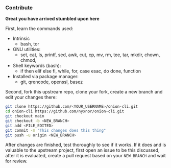 
### Contribute

**Great you have arrived stumbled upon here**

First, learn the commands used:

* Intrinsic
  * bash, tor
* GNU utilities:
  * set, cat, ls, printf, sed, awk, cut, cp, mv, rm, tee, tar, mkdir, chown, chmod,
* Shell keywords (bash):
  * if then elif else fi, while, for, case esac, do done, function
* Installed via package manager:
  * git, qrencode, openssl, basez

Second, fork this upstream repo, clone your fork, create a new branch and edit your changes there:

```sh
git clone https://github.com/<YOUR_USERNAME>/onion-cli.git
cd onion-cli https://github.com/nyxnor/onion-cli.git
git checkout main
git checkout -b <NEW_BRANCH>
git add <FILE_EDITED>
git commit -m "This changes does this thing"
git push -u origin <NEW_BRANCH>
```

After changes are finished, test thoroughly to see if it works.
If it does and is valuable to the upstream project, first open an issue to be this discussed, after it is evaluated, create a pull request based on your `NEW_BRANCH` and wait for review.